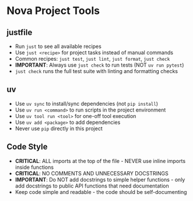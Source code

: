# Nova Project Tools

## justfile

- Run `just` to see all available recipes
- Use `just <recipe>` for project tasks instead of manual commands
- Common recipes: `just test`, `just lint`, `just format`, `just check`
- **IMPORTANT**: Always use `just check` to run tests (NOT `uv run pytest`)
- `just check` runs the full test suite with linting and formatting checks

## uv

- Use `uv sync` to install/sync dependencies (not `pip install`)
- Use `uv run <command>` to run scripts in the project environment
- Use `uv tool run <tool>` for one-off tool execution
- Use `uv add <package>` to add dependencies
- Never use `pip` directly in this project

## Code Style

- **CRITICAL**: ALL imports at the top of the file - NEVER use inline imports inside functions
- **CRITICAL**: NO COMMENTS AND UNNECESSARY DOCSTRINGS
- **IMPORTANT**: Do NOT add docstrings to simple helper functions - only add docstrings to public API functions that need documentation
- Keep code simple and readable - the code should be self-documenting
